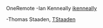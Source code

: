 OneRemote
-Ian Kenneally [ikenneally](https://github.com/ikenneally)

-Thomas Staaden, [TStaaden](https://github.com/TStaaden)
